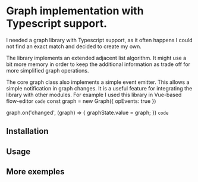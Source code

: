 # Graph implementation with Typescript support.

I needed a graph library with Typescript support, as it often happens I could not find an exact match and decided to create my own.

The library implements an extended adjacent list algorithm. It might use a bit more memory in order to keep the additional information as trade off for more simplified graph operations.

The core graph class also implements a simple event emitter. This allows a simple notification in graph changes. It is a useful feature for integrating the library with other modules. For example I used this library in Vue-based flow-editor <link>
`code`
const graph = new Graph({ opEvents: true })

graph.on('changed', (graph) => {
  graphState.value = graph;
})
`code`

## Installation

## Usage

## More exemples

